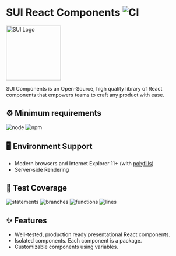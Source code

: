 # SUI React Components ![CI](https://github.com/SUI-Components/sui-components/workflows/CI/badge.svg)

<img src="https://avatars2.githubusercontent.com/u/13288987?s=200&v=4" alt="SUI Logo" width="150">

SUI Components is an Open-Source, high quality library of React components that empowers teams to craft any product with ease.

## ⚙️ Minimum requirements
![node](https://shields.io/badge/node-v16+-lightgray?logo=nodedotjs&logoWidth=20&style=for-the-badge)
![npm](https://shields.io/badge/npm-v7+-lightgrey?logo=npm&logoWidth=20&style=for-the-badge)

## 🖥 Environment Support

- Modern browsers and Internet Explorer 11+ (with [polyfills](https://github.com/SUI-Components/sui/tree/master/packages/sui-polyfills))
- Server-side Rendering

## 🧪 Test Coverage

![statements](https://shields.io/badge/statements-67.28%25-red)
![branches](https://shields.io/badge/branches-50.36%25-AA0000)
![functions](https://shields.io/badge/functions-51.07%25-AA0000)
![lines](https://shields.io/badge/lines-69.2%25-red)

## ✨ Features

- Well-tested, production ready presentational React components.
- Isolated components. Each component is a package.
- Customizable components using variables.
